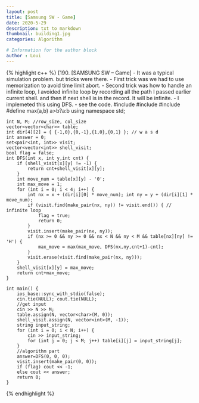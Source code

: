 ```yaml
---
layout: post
title: [Samsung SW - Game]
date: 2020-5-29
description: txt to markdown
thumbnail: building1.jpg
categories: Algorithm

# Information for the author block
author : Loui
---
```


{% highlight c++ %}
	﻿[190. [SAMSUNG SW – Game]
	- It was a typical simulation problem. but tricks were there.
	- First trick was we had to use memorization to avoid time limit abort.
	- Second trick was how to handle an infinite loop, I avoided infinite loop by recording all the path I passed earlier current shell. and then if next shell is in the record. It will be infinite.
	- I implemeted this using DFS.
	- see the code.
	#include<iostream>
	#include<vector>
	#include<set>
	#define max(a,b) a>b?a:b
	using namespace std;
	
	int N, M; //row_size, col_size
	vector<vector<char>> table;
	int dir[4][2] = { {-1,0},{0,-1},{1,0},{0,1} }; // w a s d
	int answer = 0;
	set<pair<int, int>> visit;
	vector<vector<int>> shell_visit;
	bool flag = false;
	int DFS(int x, int y,int cnt) {
		if (shell_visit[x][y] != -1) {
			return cnt+shell_visit[x][y];
		}
		int move_num = table[x][y] - '0';
		int max_move = 1;
		for (int i = 0; i < 4; i++) {
			int nx = x + (dir[i][0] * move_num); int ny = y + (dir[i][1] * move_num);
			if (visit.find(make_pair(nx, ny)) != visit.end()) { // infinite loop
				flag = true;
				return 0;
			}
			visit.insert(make_pair(nx, ny));
			if (nx >= 0 && ny >= 0 && nx < N && ny < M && table[nx][ny] != 'H') {
				max_move = max(max_move, DFS(nx,ny,cnt+1)-cnt);
			}
			visit.erase(visit.find(make_pair(nx, ny)));
		}
		shell_visit[x][y] = max_move;
		return cnt+max_move;
	}
	
	int main() {
		ios_base::sync_with_stdio(false);
		cin.tie(NULL); cout.tie(NULL);
		//get input
		cin >> N >> M;
		table.assign(N, vector<char>(M, 0));
		shell_visit.assign(N, vector<int>(M, -1));
		string input_string;
		for (int i = 0; i < N; i++) {
			cin >> input_string;
			for (int j = 0; j < M; j++) table[i][j] = input_string[j];
		}
		//algorithm part
		answer=DFS(0, 0, 0);
		visit.insert(make_pair(0, 0));
		if (flag) cout << -1;
		else cout << answer;
		return 0;
	}
	
{% endhighlight %}
